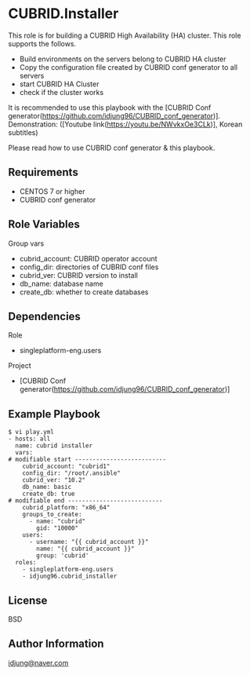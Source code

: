 CUBRID.Installer
=========

This role is for building a CUBRID High Availability (HA) cluster.
This role supports the follows.
 - Build environments on the servers belong to CUBRID HA cluster
 - Copy the configuration file created by CUBRID conf generator to all servers
 - start CUBRID HA Cluster
 - check if the cluster works

It is recommended to use this playbook with the [CUBRID Conf generator(https://github.com/idjung96/CUBRID_conf_generator)]. 
Demonstration: ([Youtube link(https://youtu.be/NWvkxOe3CLk)], Korean subtitles)

Please read how to use CUBRID conf generator & this playbook.

Requirements
------------
- CENTOS 7 or higher
- CUBRID conf generator

Role Variables
--------------
Group vars
  - cubrid_account: CUBRID operator account
  - config_dir: directories of CUBRID conf files
  - cubrid_ver: CUBRID version to install
  - db_name: database name
  - create_db: whether to create databases

Dependencies
------------
Role
- singleplatform-eng.users

Project
- [CUBRID Conf generator(https://github.com/idjung96/CUBRID_conf_generator)]

Example Playbook
----------------
```
$ vi play.yml
- hosts: all
  name: cubrid installer
  vars:
# modifiable start --------------------------
    cubrid_account: "cubrid1"
    config_dir: "/root/.ansible"
    cubrid_ver: "10.2"
    db_name: basic
    create_db: true
# modifiable end ---------------------------
    cubrid_platform: "x86_64"
    groups_to_create:
      - name: "cubrid"
        gid: "10000"
    users:
      - username: "{{ cubrid_account }}"
        name: "{{ cubrid_account }}"
        group: 'cubrid'
  roles:
    - singleplatform-eng.users
    - idjung96.cubrid_installer
```

License
-------
BSD

Author Information
------------------
idjung@naver.com
